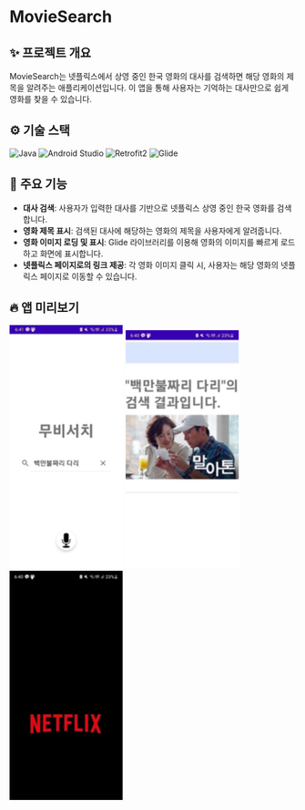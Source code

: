 # MovieSearch

## ✨ 프로젝트 개요
MovieSearch는 넷플릭스에서 상영 중인 한국 영화의 대사를 검색하면 해당 영화의 제목을 알려주는 애플리케이션입니다. 이 앱을 통해 사용자는 기억하는 대사만으로 쉽게 영화를 찾을 수 있습니다.

## ⚙ 기술 스택

![Java](https://img.shields.io/badge/Java-007396?style=for-the-badge&logo=java&logoColor=white)
![Android Studio](https://img.shields.io/badge/Android_Studio-3DDC84?style=for-the-badge&logo=android-studio&logoColor=white)
![Retrofit2](https://img.shields.io/badge/Retrofit2-58595B?style=for-the-badge&logo=retrofit&logoColor=white)
![Glide](https://img.shields.io/badge/Glide-00BCD4?style=for-the-badge&logo=glide&logoColor=white)

## 🎀 주요 기능

- **대사 검색**: 사용자가 입력한 대사를 기반으로 넷플릭스 상영 중인 한국 영화를 검색합니다.
- **영화 제목 표시**: 검색된 대사에 해당하는 영화의 제목을 사용자에게 알려줍니다.
- **영화 이미지 로딩 및 표시**: Glide 라이브러리를 이용해 영화의 이미지를 빠르게 로드하고 화면에 표시합니다.
- **넷플릭스 페이지로의 링크 제공**: 각 영화 이미지 클릭 시, 사용자는 해당 영화의 넷플릭스 페이지로 이동할 수 있습니다.

## 🔥 앱 미리보기
<p>
  <img src="/app/1.png" width="200" alt="1">
  <img src="/app/2.png" width="200" alt="2">
  <img src="/app/3.png" width="200" alt="3">
</p>
